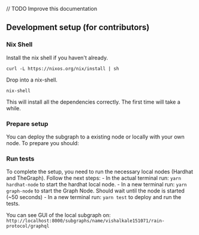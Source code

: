 // TODO Improve this documentation
## Development setup (for contributors)

### Nix Shell

Install the nix shell if you haven't already.

```
curl -L https://nixos.org/nix/install | sh
```

Drop into a nix-shell.

```
nix-shell
```

This will install all the dependencies correctly. The first time will take a while.

### Prepare setup

You can deploy the subgraph to a existing node or locally with your own node. To prepare you should:

### Run tests

To complete the setup, you need to run the necessary local nodes (Hardhat and TheGraph). Follow the next steps: - In the actual terminal run: `yarn hardhat-node` to start the hardhat local node. - In a new terminal run: `yarn graph-node` to start the Graph Node. Should wait until the node is started (~50 seconds) - In a new terminal run: `yarn test` to deploy and run the tests.

You can see GUI of the local subgraph on: `http://localhost:8000/subgraphs/name/vishalkale151071/rain-protocol/graphql`
